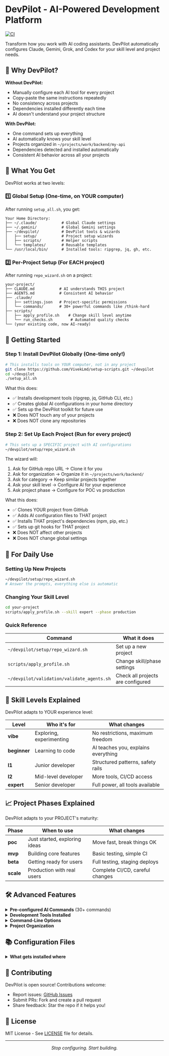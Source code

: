 # DevPilot - AI-Powered Development Platform

[![CI](https://github.com/VivekLmd/setup-scripts/actions/workflows/ci.yml/badge.svg?branch=main)](https://github.com/VivekLmd/setup-scripts/actions/workflows/ci.yml)

Transform how you work with AI coding assistants. DevPilot automatically configures Claude, Gemini, Grok, and Codex for your skill level and project needs.

## 🤔 Why DevPilot?

**Without DevPilot:**
- Manually configure each AI tool for every project
- Copy-paste the same instructions repeatedly
- No consistency across projects
- Dependencies installed differently each time
- AI doesn't understand your project structure

**With DevPilot:**
- One command sets up everything
- AI automatically knows your skill level
- Projects organized in `~/projects/work/backend/my-api`
- Dependencies detected and installed automatically
- Consistent AI behavior across all your projects

## 👀 What You Get

DevPilot works at two levels:

### 1️⃣ Global Setup (One-time, on YOUR computer)
After running `setup_all.sh`, you get:
```
Your Home Directory:
├── ~/.claude/           # Global Claude settings
├── ~/.gemini/           # Global Gemini settings
├── ~/devpilot/          # DevPilot tools & wizards
│   ├── setup/           # Project setup wizards
│   ├── scripts/         # Helper scripts
│   └── templates/       # Reusable templates
└── /usr/local/bin/      # Installed tools: ripgrep, jq, gh, etc.
```

### 2️⃣ Per-Project Setup (For EACH project)
After running `repo_wizard.sh` on a project:
```
your-project/
├── CLAUDE.md           # AI understands THIS project
├── AGENTS.md           # Consistent AI behavior
├── .claude/
│   ├── settings.json   # Project-specific permissions
│   └── commands/       # 30+ powerful commands like /think-hard
├── scripts/
│   ├── apply_profile.sh    # Change skill level anytime
│   └── run_checks.sh        # Automated quality checks
└── (your existing code, now AI-ready)
```

## 🚀 Getting Started

### Step 1: Install DevPilot Globally (One-time only!)
```bash
# This installs tools on YOUR computer, not in any project
git clone https://github.com/VivekLmd/setup-scripts.git ~/devpilot
cd ~/devpilot
./setup_all.sh
```

What this does:
- ✅ Installs development tools (ripgrep, jq, GitHub CLI, etc.)
- ✅ Creates global AI configurations in your home directory
- ✅ Sets up the DevPilot toolkit for future use
- ❌ Does NOT touch any of your projects
- ❌ Does NOT clone any repositories

### Step 2: Set Up Each Project (Run for every project)
```bash
# This sets up a SPECIFIC project with AI configurations
~/devpilot/setup/repo_wizard.sh
```

The wizard will:
1. Ask for GitHub repo URL → Clone it for you
2. Ask for organization → Organize it in `~/projects/work/backend/`
3. Ask for category → Keep similar projects together
4. Ask your skill level → Configure AI for your experience
5. Ask project phase → Configure for POC vs production

What this does:
- ✅ Clones YOUR project from GitHub
- ✅ Adds AI configuration files to THAT project
- ✅ Installs THAT project's dependencies (npm, pip, etc.)
- ✅ Sets up git hooks for THAT project
- ❌ Does NOT affect other projects
- ❌ Does NOT change global settings

## 📖 For Daily Use

### Setting Up New Projects
```bash
~/devpilot/setup/repo_wizard.sh
# Answer the prompts, everything else is automatic
```

### Changing Your Skill Level
```bash
cd your-project
scripts/apply_profile.sh --skill expert --phase production
```

### Quick Reference
| Command | What it does |
|---------|--------------|
| `~/devpilot/setup/repo_wizard.sh` | Set up a new project |
| `scripts/apply_profile.sh` | Change skill/phase settings |
| `~/devpilot/validation/validate_agents.sh` | Check all projects are configured |

## 🎯 Skill Levels Explained

DevPilot adapts to YOUR experience level:

| Level | Who it's for | What changes |
|-------|--------------|--------------|
| **vibe** | Exploring, experimenting | No restrictions, maximum freedom |
| **beginner** | Learning to code | AI teaches you, explains everything |
| **l1** | Junior developer | Structured patterns, safety rails |
| **l2** | Mid-level developer | More tools, CI/CD access |
| **expert** | Senior developer | Full power, all tools available |

## 📈 Project Phases Explained

DevPilot adapts to your PROJECT's maturity:

| Phase | When to use | What changes |
|-------|-------------|--------------|
| **poc** | Just started, exploring ideas | Move fast, break things OK |
| **mvp** | Building core features | Basic testing, simple CI |
| **beta** | Getting ready for users | Full testing, staging deploys |
| **scale** | Production with real users | Complete CI/CD, careful changes |

## 🛠️ Advanced Features

<details>
<summary><b>Pre-configured AI Commands</b> (30+ commands)</summary>

Once installed, your AI assistants have access to powerful commands:

**Thinking & Analysis:**
- `/think-hard` - Deep reasoning with structured output
- `/explore-plan-code-test` - Full development cycle
- `/security-review` - Security vulnerability analysis

**Development:**
- `/backend-feature` - API endpoint scaffolding
- `/test-driven` - TDD workflow
- `/refactor-complex` - Intelligent refactoring

**Automation:**
- `/tickets-from-code` - Generate JIRA/GitHub issues
- `/chain-runner` - Multi-step task automation
</details>

<details>
<summary><b>Development Tools Installed</b></summary>

**Core Tools:**
- `ripgrep`, `fd` - Lightning-fast search
- `jq`, `yq` - JSON/YAML processing
- `GitHub CLI` - Repository management
- `direnv` - Auto-loading environments
- `mise` - Runtime version management

**Optional Productivity Extras:**
- API Development: OpenAPI Generator, GraphQL tools
- Databases: dbt, sqlfluff, pgcli, Prisma
- ML/Data: DVC, Weights & Biases, MLflow
- Security: trivy, semgrep, gitleaks
- Kubernetes: kind, kustomize, skaffold
</details>

<details>
<summary><b>Command-Line Options</b></summary>

Skip the interactive prompts:
```bash
~/devpilot/setup/repo_wizard.sh \
  --url git@github.com:you/repo.git \
  --org work \
  --category backend \
  --skill beginner \
  --phase mvp
```

For existing projects (without cloning):
```bash
cd /your/existing/project
~/devpilot/scripts/apply_profile.sh --skill expert --phase scale
```
</details>

<details>
<summary><b>Project Organization</b></summary>

DevPilot organizes your projects intelligently:
```
~/projects/
├── work/              # Professional projects
│   ├── backend/       # API services
│   ├── frontend/      # Web apps
│   └── infra/         # Infrastructure
├── personal/          # Side projects
├── learning/          # Tutorials
└── opensource/        # Contributions
```
</details>

## 📚 Configuration Files

<details>
<summary><b>What gets installed where</b></summary>

**Global (Home Directory):**
- `~/.claude/settings.json` - Claude global settings
- `~/.gemini/settings.json` - Gemini configuration
- `~/templates/agent-setup/` - Reusable templates

**Per Repository:**
- `CLAUDE.md` - Project-specific AI instructions
- `AGENTS.md` - General agent directives
- `.claude/settings.json` - Repository permissions
- `.claude/commands/` - Custom commands
- `.mcp.json` - MCP server configuration
</details>

## 🤝 Contributing

DevPilot is open source! Contributions welcome:
- Report issues: [GitHub Issues](https://github.com/VivekLmd/setup-scripts/issues)
- Submit PRs: Fork and create a pull request
- Share feedback: Star the repo if it helps you!

## 📄 License

MIT License - See [LICENSE](LICENSE) file for details.

---

<p align="center">
  <i>Stop configuring. Start building.</i>
</p>
